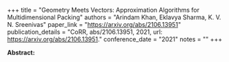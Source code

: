 +++
title = "Geometry Meets Vectors: Approximation Algorithms for Multidimensional Packing"
authors = "Arindam Khan, Eklavya Sharma, K. V. N. Sreenivas"
paper_link = "https://arxiv.org/abs/2106.13951"
publication_details = "CoRR, abs/2106.13951, 2021, url: <a href='https://arxiv.org/abs/2106.13951' target='_blank'>https://arxiv.org/abs/2106.13951</a>."
conference_date = "2021"
notes = ""
+++

<b>Abstract:</b>
